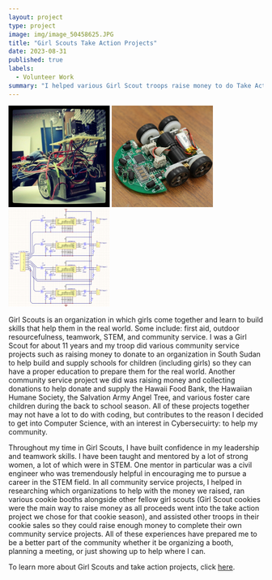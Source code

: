 ```yaml
---
layout: project
type: project
image: img/image_50458625.JPG
title: "Girl Scouts Take Action Projects"
date: 2023-08-31
published: true
labels:
  - Volunteer Work
summary: "I helped various Girl Scout troops raise money to do Take Action projects throughout the community both as a girl scout and as an adult."
---
```


<div class="text-center p-4">
  <img width="200px" src="../img/micromouse/micromouse-robot.png" class="img-thumbnail" >
  <img width="200px" src="../img/micromouse/micromouse-robot-2.jpg" class="img-thumbnail" >
  <img width="200px" src="../img/micromouse/micromouse-circuit.png" class="img-thumbnail" >
</div>

Girl Scouts is an organization in which girls come together and learn to build skills that help them in the real world. Some include: first aid, outdoor resourcefulness, teamwork, STEM, and community service. I was a Girl Scout for about 11 years and my troop did various community service projects such as raising money to donate to an organization in South Sudan to help build and supply schools for children (including girls) so they can have a proper education to prepare them for the real world. Another community service project we did was raising money and collecting donations to help donate and supply the Hawaii Food Bank, the Hawaiian Humane Society, the Salvation Army Angel Tree, and various foster care children during the back to school season. All of these projects together may not have a lot to do with coding, but contributes to the reason I decided to get into Computer Science, with an interest in Cybersecuirty: to help my community.

Throughout my time in Girl Scouts, I have built confidence in my leadership and teamwork skills. I have been taught and mentored by a lot of strong women, a lot of which were in STEM. One mentor in particular was a civil engineer who was tremendously helpful in encouraging me to pursue a career in the STEM field. In all community service projects, I helped in researching which organizations to help with the money we raised, ran various cookie booths alongside other fellow girl scouts (Girl Scout cookies were the main way to raise money as all proceeds went into the take action project we chose for that cookie season), and assisted other troops in their cookie sales so they could raise enough money to complete their own community service projects. All of these experiences have prepared me to be a better part of the community whether it be organizing a booth, planning a meeting, or just showing up to help where I can.




To learn more about Girl Scouts and take action projects, click [here](https://www.girlscouts.org/en/cookies/how-to-buy-cookies/cookies-frequently-asked-questions.html#:~:text=The%20net%20proceeds%20from%20Girl,impactful%20girl%2Dled%20community%20projects).

